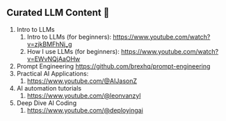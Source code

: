 ## Curated LLM Content 🤝

1. Intro to LLMs
   1. Intro to LLMs (for beginners): https://www.youtube.com/watch?v=zjkBMFhNj_g
   2. How I use LLMs (for beginners): https://www.youtube.com/watch?v=EWvNQjAaOHw
2. Prompt Engineering
   https://github.com/brexhq/prompt-engineering
3. Practical AI Applications:
   1. https://www.youtube.com/@AIJasonZ
4. AI automation tutorials
   1. https://www.youtube.com/@leonvanzyl
5. Deep Dive AI Coding
   1. https://www.youtube.com/@deployingai
